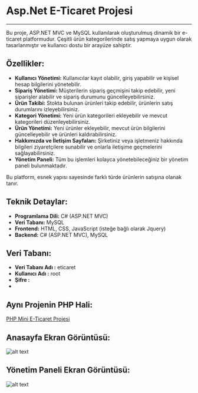 # Asp.Net E-Ticaret Projesi

-------------------------

Bu proje, ASP.NET MVC ve MySQL kullanılarak oluşturulmuş dinamik bir e-ticaret platformudur. Çeşitli ürün kategorilerinde satış yapmaya uygun olarak tasarlanmıştır ve kullanıcı dostu bir arayüze sahiptir.

## Özellikler:

- **Kullanıcı Yönetimi:** Kullanıcılar kayıt olabilir, giriş yapabilir ve kişisel hesap bilgilerini yönetebilir.
- **Sipariş Yönetimi:** Müşterilerin sipariş geçmişini takip edebilir, yeni siparişler alabilir ve sipariş durumunu güncelleyebilirsiniz.
- **Ürün Takibi:** Stokta bulunan ürünleri takip edebilir, ürünlerin satış durumlarını izleyebilirsiniz.
- **Kategori Yönetimi:** Yeni ürün kategorileri ekleyebilir ve mevcut kategorileri düzenleyebilirsiniz.
- **Ürün Yönetimi:** Yeni ürünler ekleyebilir, mevcut ürün bilgilerini güncelleyebilir ve ürünleri kaldırabilirsiniz.
- **Hakkımızda ve İletişim Sayfaları:** Şirketiniz veya işletmeniz hakkında bilgileri ziyaretçilere sunabilir ve onlarla iletişime geçmelerini sağlayabilirsiniz.
- **Yönetim Paneli:** Tüm bu işlemleri kolayca yönetebileceğiniz bir yönetim paneli bulunmaktadır.

Bu platform, esnek yapısı sayesinde farklı türde ürünlerin satışına olanak tanır.

## Teknik Detaylar:

- **Programlama Dili:** C# (ASP.NET MVC)
- **Veri Tabanı:** MySQL
- **Frontend:**  HTML, CSS, JavaScript (isteğe bağlı olarak Jquery)
- **Backend:** C# (ASP.NET MVC), MySQL

## Veri Tabanı:
- **Veri Tabanı Adı :** eticaret
- **Kullanıcı Adı   :** root
- **Şifre           :**
- 
## Aynı Projenin PHP Hali:

[PHP Mini E-Ticaret Projesi](https://github.com/abdullaheroll/php-mini-e-ticaret)

## Anasayfa Ekran Görüntüsü:

![alt text](https://raw.githubusercontent.com/abdullaheroll/asp-net-mvc-mini-e-ticaret/main/Gorsel/on-yuz.png)

## Yönetim Paneli Ekran Görüntüsü:

![alt text](https://raw.githubusercontent.com/abdullaheroll/asp-net-mvc-mini-e-ticaret/main/Gorsel/yonetim-paneli.png)
